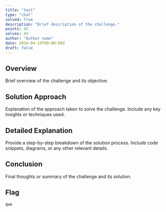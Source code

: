 ```yaml
---
title: "test"
type: "chal"
solved: True
description: "Brief description of the challenge."
points: 45
solves: 45
author: "Author name"
date: 2024-04-19T00:00:00Z
draft: false
---
```


## Overview

Brief overview of the challenge and its objective.

## Solution Approach

Explanation of the approach taken to solve the challenge. Include any key insights or techniques used.

## Detailed Explanation

Provide a step-by-step breakdown of the solution process. Include code snippets, diagrams, or any other relevant details.

## Conclusion

Final thoughts or summary of the challenge and its solution.

## Flag

```plaintext
qwe
```

